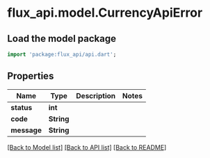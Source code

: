 # flux_api.model.CurrencyApiError

## Load the model package
```dart
import 'package:flux_api/api.dart';
```

## Properties
Name | Type | Description | Notes
------------ | ------------- | ------------- | -------------
**status** | **int** |  | 
**code** | **String** |  | 
**message** | **String** |  | 

[[Back to Model list]](../README.md#documentation-for-models) [[Back to API list]](../README.md#documentation-for-api-endpoints) [[Back to README]](../README.md)


